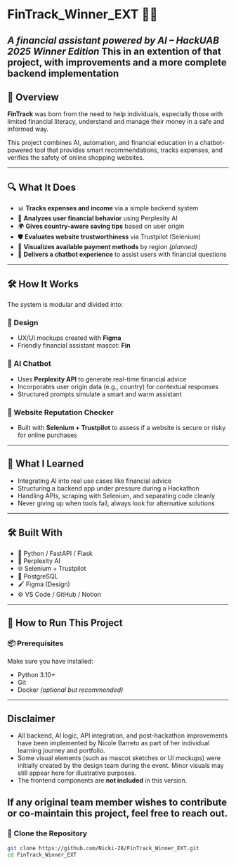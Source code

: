 # FinTrack_Winner_EXT 💸🤖  
*A financial assistant powered by AI – HackUAB 2025 Winner Edition*
This in an extention of that project, with improvements and a more complete backend implementation
---

## 🌟 Overview

**FinTrack** was born from the need to help individuals, especially those with limited financial literacy, understand and manage their money in a safe and informed way.

This project combines AI, automation, and financial education in a chatbot-powered tool that provides smart recommendations, tracks expenses, and verifies the safety of online shopping websites.

---

## 🔍 What It Does

- 📊 **Tracks expenses and income** via a simple backend system  
- 🤖 **Analyzes user financial behavior** using Perplexity AI  
- 🌍 **Gives country-aware saving tips** based on user origin  
- 🛡️ **Evaluates website trustworthiness** via Trustpilot (Selenium)  
- 🧾 **Visualizes available payment methods** by region *(planned)*  
- 🧠 **Delivers a chatbot experience** to assist users with financial questions  

---

## 🛠️ How It Works

The system is modular and divided into:

### 🎨 Design  
- UX/UI mockups created with **Figma**  
- Friendly financial assistant mascot: **Fin**

### 🤖 AI Chatbot  
- Uses **Perplexity API** to generate real-time financial advice  
- Incorporates user origin data (e.g., country) for contextual responses  
- Structured prompts simulate a smart and warm assistant

### 🔐 Website Reputation Checker  
- Built with **Selenium + Trustpilot** to assess if a website is secure or risky for online purchases

---

## 🧠 What I Learned

- Integrating AI into real use cases like financial advice  
- Structuring a backend app under pressure during a Hackathon  
- Handling APIs, scraping with Selenium, and separating code cleanly  
- Never giving up when tools fail, always look for alternative solutions  

---

## 🛠️ Built With

- 🐍 Python / FastAPI / Flask  
- 🧠 Perplexity AI  
- 🌐 Selenium + Trustpilot  
- 💾 PostgreSQL  
- 🖌️ Figma (Design)  
- ⚙️ VS Code / GitHub / Notion  

---

## 🚀 How to Run This Project

### 📦 Prerequisites

Make sure you have installed:

- Python 3.10+
- Git
- Docker *(optional but recommended)*

---
## Disclaimer 
- All backend, AI logic, API integration, and post-hackathon improvements have been implemented by Nicole Barreto as part of her individual learning journey and portfolio.
- Some visual elements (such as mascot sketches or UI mockups) were initially created by the design team during the event. Minor visuals may still appear here for illustrative purposes.
- The frontend components are **not included** in this version.

If any original team member wishes to contribute or co-maintain this project, feel free to reach out.
---
### 🔧 Clone the Repository

```bash
git clone https://github.com/Nicki-28/FinTrack_Winner_EXT.git
cd FinTrack_Winner_EXT
